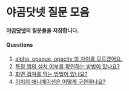 # 야곰닷넷 질문 모음

**[야곰닷넷](https://yagom.net/)의 질문들을 저장합니다.**

#### Questions

1. [alpha, opaque, opacity 의 차이를 모르겠어요.](https://github.com/TTOzzi/Question-Archive/blob/master/contents/week-1.md#q-alpha-opaque-opacity-%EC%9D%98-%EC%B0%A8%EC%9D%B4%EB%A5%BC-%EB%AA%A8%EB%A5%B4%EA%B2%A0%EC%96%B4%EC%9A%94)
2. [특정 앱의 설치 여부를 확인하는 방법이 있나요?](https://github.com/TTOzzi/Question-Archive/blob/master/contents/week-1.md#q-%ED%8A%B9%EC%A0%95-%EC%95%B1%EC%9D%98-%EC%84%A4%EC%B9%98-%EC%97%AC%EB%B6%80%EB%A5%BC-%ED%99%95%EC%9D%B8%ED%95%98%EB%8A%94-%EB%B0%A9%EB%B2%95%EC%9D%B4-%EC%9E%88%EB%82%98%EC%9A%94)
3. [화면 캡쳐를 막는 방법이 있나요?](https://github.com/TTOzzi/Question-Archive/blob/master/contents/week-1.md#q-%ED%99%94%EB%A9%B4-%EC%BA%A1%EC%B3%90%EB%A5%BC-%EB%A7%89%EB%8A%94-%EB%B0%A9%EB%B2%95%EC%9D%B4-%EC%9E%88%EB%82%98%EC%9A%94)
4. [이미지 애니메이션은 어떻게 구현하나요?](https://github.com/TTOzzi/Question-Archive/blob/master/contents/week-1.md#q-%EC%9D%B4%EB%AF%B8%EC%A7%80-%EC%95%A0%EB%8B%88%EB%A9%94%EC%9D%B4%EC%85%98%EC%9D%80-%EC%96%B4%EB%96%BB%EA%B2%8C-%EA%B5%AC%ED%98%84%ED%95%98%EB%82%98%EC%9A%94)